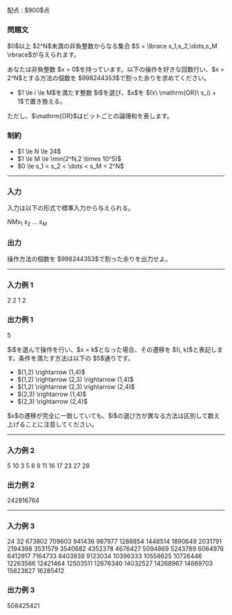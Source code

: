 
<div>

<span>

<span>

<p>
配点 : $900$点
</p>

<div>

<section>

### **問題文**

<p>
$0$以上 $2^N$未満の非負整数からなる集合 $S = \lbrace s_1,s_2,\dots,s_M \rbrace$が与えられます。
</p>

<p>
あなたは非負整数 $x = 0$を持っています。以下の操作を好きな回数行い、$x = 2^N$とする方法の個数を $998244353$で割った余りを求めてください。
</p>

<ul>

<li>
$1 \le i \le M$を満たす整数 $i$を選び、$x$を $(x\ \mathrm{OR}\ s_i) + 1$で置き換える。
</li>

</ul>

<p>
ただし、$\mathrm{OR}$はビットごとの論理和を表します。
</p>

</section>

</div>

<div>

<section>

### **制約**

<ul>

<li>
$1 \le N \le 24$
</li>

<li>
$1 \le M \le \min(2^N,2 \times 10^5)$
</li>

<li>
$0 \le s_1 < s_2 < \dots < s_M < 2^N$
</li>

</ul>

</section>

</div>

---

<div>

<div>

<section>

### **入力**

<p>
入力は以下の形式で標準入力から与えられる。
</p>

<div>

$N$$M$$s_1\ s_2\ \dots\ s_M$
</div>

</section>

</div>

<div>

<section>

### **出力**

<p>
操作方法の個数を $998244353$で割った余りを出力せよ。
</p>

</section>

</div>

</div>

---

<div>

<section>

### **入力例 1**

<div>

2 2
1 2

</div>

</section>

</div>

<div>

<section>

### **出力例 1**

<div>

5

</div>

<p>
$i$を選んで操作を行い、$x = k$となった場合、その遷移を $(i, k)$と表記します。条件を満たす方法は以下の $5$通りです。
</p>

<ul>

<li>
$(1,2) \rightarrow (1,4)$
</li>

<li>
$(1,2) \rightarrow (2,3) \rightarrow (1,4)$
</li>

<li>
$(1,2) \rightarrow (2,3) \rightarrow (2,4)$
</li>

<li>
$(2,3) \rightarrow (1,4)$
</li>

<li>
$(2,3) \rightarrow (2,4)$
</li>

</ul>

<p>
$x$の遷移が完全に一致していても、$i$の選び方が異なる方法は区別して数え上げることに注意してください。
</p>

</section>

</div>

---

<div>

<section>

### **入力例 2**

<div>

5 10
3 5 8 9 11 16 17 23 27 28

</div>

</section>

</div>

<div>

<section>

### **出力例 2**

<div>

242816764

</div>

</section>

</div>

---

<div>

<section>

### **入力例 3**

<div>

24 32
673802 709603 941436 987977 1288854 1448514 1890649 2031791 2194398 3531579 3540682 4352378 4676427 5094869 5243789 6064976 6412917 7164733 8403938 9123034 10396333 10558625 10726446 12263566 12421464 12503511 12676340 14032527 14268967 14669703 15823827 16285412

</div>

</section>

</div>

<div>

<section>

### **出力例 3**

<div>

508425421

</div>

</section>

</div>

</span>

</span>

</div>
